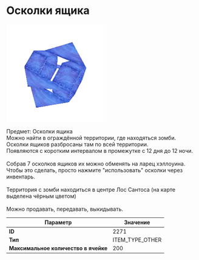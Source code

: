# Осколки ящика

![Item Image](../img/2271.webp?raw=true)

Предмет: Осколки ящика<br>Можно найти в ограждённой территории, где находяться зомби.<br>Осколки ящиков разбросаны там по всей территории.<br>Появляются с коротким интервалом в промежутке с 12 дня до 12 ночи.<br><br>Собрав 7 осколков ящиков их можно обменять на ларец хэллоуина.<br>Чтобы это сделать, просто нажмите "использовать" осколки через инвентарь.<br><br>Территория с зомби находиться в центре Лос Сантоса (на карте выделена чёрным цветом)<br><br>Можно продавать, передавать, выкидывать.


| Параметр | Значение |
|----------|----------|
| **ID** | 2271 |
| **Тип** | ITEM_TYPE_OTHER |
| **Максимальное количество в ячейке** | 200 |

